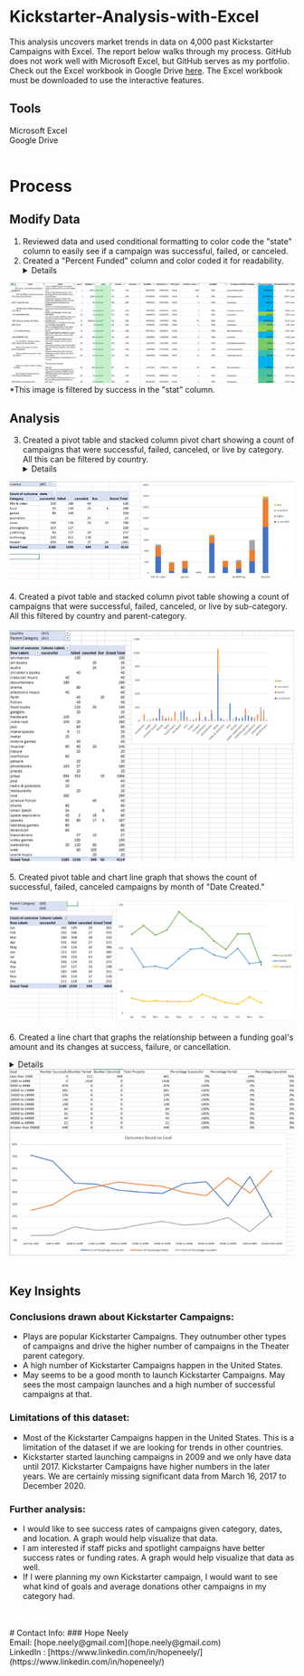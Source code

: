 # Kickstarter-Analysis-with-Excel

This analysis uncovers market trends in data on 4,000 past Kickstarter Campaigns with Excel. The report below walks through my process. GitHub does not work well with Microsoft Excel, but GitHub serves as my portfolio. Check out the Excel workbook in Google Drive [here](https://drive.google.com/drive/folders/1BR3mQV0Lyo3iH9gysSrx1d_AQ3Zy_wj2?usp=sharing). The Excel workbook must be downloaded to use the interactive features. 

## Tools
Microsoft Excel<br>
Google Drive
<br>
<br>
# Process
## Modify Data
1. Reviewed data and used conditional formatting to color code the "state" column to easily see if a campaign was successful, failed, or canceled. 
2. Created a "Percent Funded" column and color coded it for readability.
    <details>
    Conditional formatting was used to fill each cell in the "Percent Funded" column using a three-color scale. The scale starts at 0 and be a dark shade of red, transitions to green at 100, and blue at 200.
    </details>
    
![Successful_Campaigns](Images/Successful_Campaigns.png) 
    *This image is filtered by success in the "stat" column. 

## Analysis
3. Created a pivot table and stacked column pivot chart showing a count of campaigns that were successful, failed, canceled, or live by category. All this can be filtered by country.
    <details>
     This required two new columns, "Category" and "Sub-Category", which use formulas to split the "Category and Sub-Category" column into two.
    </details>
    
![Category_Stats](Images/Category_Stats.png)
<br>
<br>
4. Created a pivot table and stacked column pivot table showing a count of campaigns that were successful, failed, canceled, or live by sub-category. All this filtered by country and parent-category.<br>
<br>
![Subcategory_Stats](Images/Subcategory_Stats.png)
<br>
<br>
5. Created pivot table and chart line graph that shows the count of successful, failed, canceled campaigns by month of "Date Created."<br>
<br>
![Outcomes_by_Launch_Dates](Images/Outcomes_by_Launch_dates.png)
<br>
<br>
6. Created a line chart that graphs the relationship between a funding goal's amount and its changes at success, failure, or cancellation.<br>
    <details>
    The following was required:<br>
    - Created a new sheet for data on counts and percentages of successful, failed and canceled campaigns by funding goal ranges.<br>  
    - Used the COUNTIFS() formula to count how many successful, failed, and canceled projects were created with funding goals within the new ranges. <br>
    - From that, calculated respective percentages.
    </details>
![Outcomes_By_Goal](Images/Outcomes_by_Goal.png)
<br>
<br>

## Key Insights
### Conclusions drawn about Kickstarter Campaigns: 
* Plays are popular Kickstarter Campaigns. They outnumber other types of campaigns and drive the higher number of campaigns in the Theater parent category. 
* A high number of Kickstarter Campaigns happen in the United States.  
* May seems to be a good month to launch Kickstarter Campaigns. May sees the most campaign launches and a high number of successful campaigns at that. 
### Limitations of this dataset:
*	Most of the Kickstarter Campaigns happen in the United States. This is a limitation of the dataset if we are looking for trends in other countries.
* Kickstarter started launching campaigns in 2009 and we only have data until 2017. Kickstarter Campaigns have higher numbers in the later years. We are certainly missing significant data from March 16, 2017 to December 2020. 
### Further analysis:  
* I would like to see success rates of campaigns given category, dates, and location. A graph would help visualize that data. 
* I am interested if staff picks and spotlight campaigns have better success rates or funding rates. A graph would help visualize that data as well. 
* If I were planning my own Kickstarter campaign, I would want to see what kind of goals and average donations other campaigns in my category had. 
<br>
<br>
# Contact Info:
### Hope Neely<br>
Email: [hope.neely@gmail.com](hope.neely@gmail.com)<br>
LinkedIn : [https://www.linkedin.com/in/hopeneely/](https://www.linkedin.com/in/hopeneely/)
